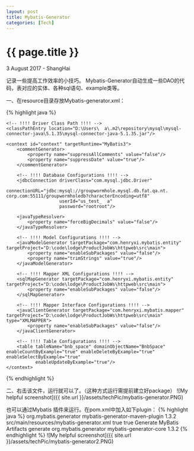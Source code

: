 ```yaml
---
layout: post
title: Mybatis-Generator
categories: [Tech]
---
```


{{ page.title }}
================

<p class="meta">3 August 2017 - ShangHai</p>

记录一些提高工作效率的小技巧。
Mybatis-Generator自动生成一些DAO的代码，表对应的实体、各种sql语句、example类等。


一、在resource目录存放Mybatis-generator.xml：

{% highlight java %}
<?xml version="1.0" encoding="UTF-8" ?>
<!DOCTYPE generatorConfiguration PUBLIC
        "-//mybatis.org//DTD MyBatis Generator Configuration 1.0//EN"
        "http://mybatis.org/dtd/mybatis-generator-config_1_0.dtd" >
<generatorConfiguration>

    <!-- !!!! Driver Class Path !!!! -->
    <classPathEntry location="D:\Users\  a\.m2\repository\mysql\mysql-connector-java\5.1.35\mysql-connector-java-5.1.35.jar"/>

    <context id="context" targetRuntime="MyBatis3">
        <commentGenerator>
            <property name="suppressAllComments" value="false"/>
            <property name="suppressDate" value="true"/>
        </commentGenerator>

        <!-- !!!! Database Configurations !!!! -->
        <jdbcConnection driverClass="com.mysql.jdbc.Driver"
                        connectionURL="jdbc:mysql://groupwormhole.mysql.db.fat.qa.nt. corp.com:55111/groupwormholedb?characterEncoding=utf8"
                        userId="us_test_  a"
                        password="rootroot"/>

        <javaTypeResolver>
            <property name="forceBigDecimals" value="false"/>
        </javaTypeResolver>

        <!-- !!!! Model Configurations !!!! -->
        <javaModelGenerator targetPackage="com.henryxi.mybatis.entity" targetProject="D:\code\lodge\ProductJobWs\httpweb\src\main">
            <property name="enableSubPackages" value="false"/>
            <property name="trimStrings" value="true"/>
        </javaModelGenerator>

        <!-- !!!! Mapper XML Configurations !!!! -->
        <sqlMapGenerator targetPackage="com.henryxi.mybatis.entity" targetProject="D:\code\lodge\ProductJobWs\httpweb\src\main">
            <property name="enableSubPackages" value="false"/>
        </sqlMapGenerator>

        <!-- !!!! Mapper Interface Configurations !!!! -->
        <javaClientGenerator targetPackage="com.henryxi.mybatis.mapper" targetProject="D:\code\lodge\ProductJobWs\httpweb\src\main" type="XMLMAPPER">
            <property name="enableSubPackages" value="false"/>
        </javaClientGenerator>

        <!-- !!!! Table Configurations !!!! -->
        <table tableName="bnb_space" domainObjectName="BnbSpace"  enableCountByExample="true" enableDeleteByExample="true" enableSelectByExample="true"
               enableUpdateByExample="true"/>
    </context>
</generatorConfiguration>
{% endhighlight %}

二、右击该文件，运行就可以了。（这种方式运行需提前建立好package）
![My helpful screenshot]({{ site.url }}/assets/techPic/mybatis-generator.PNG)

也可以通过Mybatis 插件来运行。在pom.xml中加入如下plugin：
{% highlight java %}
<plugin>
    <groupId>org.mybatis.generator</groupId>
    <artifactId>mybatis-generator-maven-plugin</artifactId>
    <version>1.3.2</version>
    <configuration>
        <configurationFile>src/main/resources/mybatis-generator.xml</configurationFile>
        <verbose>true</verbose>
        <overwrite>true</overwrite>
    </configuration>
    <executions>
        <execution>
            <id>Generate MyBatis Artifacts</id>
            <goals>
                <goal>generate</goal>
            </goals>
        </execution>
    </executions>
    <dependencies>
        <dependency>
            <groupId>org.mybatis.generator</groupId>
            <artifactId>mybatis-generator-core</artifactId>
            <version>1.3.2</version>
        </dependency>
    </dependencies>
</plugin>
{% endhighlight %}
![My helpful screenshot]({{ site.url }}/assets/techPic/mybatis-generator2.PNG)
